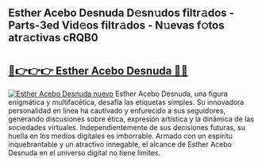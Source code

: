 ## Esther Acebo Desnuda D𝚎sn𝚞dos filtr𝚊dos - Parts-3ed Vid𝚎os filtr𝚊dos - N𝚞evas f𝚘tos atr𝚊ctivas cRQB0

# <h2><a href="http://mb5pdsd.tromn.icu/?c=Esther+Acebo+Desnuda">🔗👉👉👉 Esther Acebo Desnuda 🔗🔗</a></h2>

[![Esther Acebo Desnuda nuevo](https://i.imgur.com/pEAQMta.gif)](http://mb5pdsd.tromn.icu/?c=Esther+Acebo+Desnuda)
Esther Acebo Desnuda, una figura enigmática y multifacética, desafía las etiquetas simples. Su innovadora personalidad en línea ha cautivado y enfurecido a sus seguidores, generando discusiones sobre ética, expresión artística y la dinámica de las sociedades virtuales. Independientemente de sus decisiones futuras, su huella en los medios digitales es imborrable. Armado con un espíritu inquebrantable y un atractivo innegable, el alcance de Esther Acebo Desnuda en el universo digital no tiene límites.

